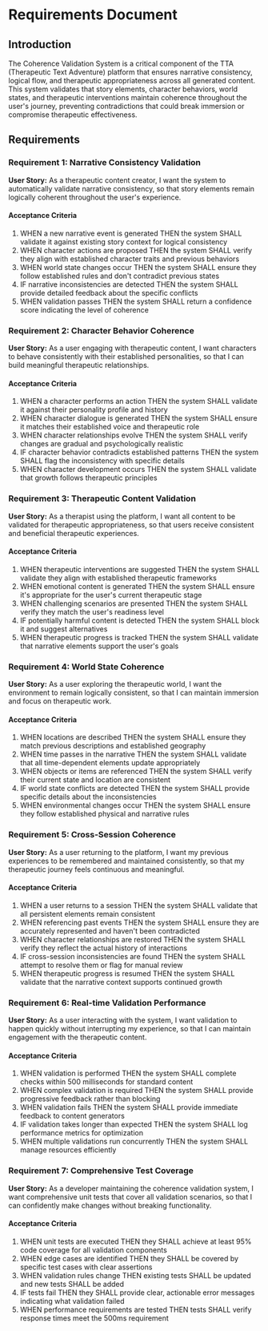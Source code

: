 # Requirements Document

## Introduction

The Coherence Validation System is a critical component of the TTA (Therapeutic Text Adventure) platform that ensures narrative consistency, logical flow, and therapeutic appropriateness across all generated content. This system validates that story elements, character behaviors, world states, and therapeutic interventions maintain coherence throughout the user's journey, preventing contradictions that could break immersion or compromise therapeutic effectiveness.

## Requirements

### Requirement 1: Narrative Consistency Validation

**User Story:** As a therapeutic content creator, I want the system to automatically validate narrative consistency, so that story elements remain logically coherent throughout the user's experience.

#### Acceptance Criteria

1. WHEN a new narrative event is generated THEN the system SHALL validate it against existing story context for logical consistency
2. WHEN character actions are proposed THEN the system SHALL verify they align with established character traits and previous behaviors
3. WHEN world state changes occur THEN the system SHALL ensure they follow established rules and don't contradict previous states
4. IF narrative inconsistencies are detected THEN the system SHALL provide detailed feedback about the specific conflicts
5. WHEN validation passes THEN the system SHALL return a confidence score indicating the level of coherence

### Requirement 2: Character Behavior Coherence

**User Story:** As a user engaging with therapeutic content, I want characters to behave consistently with their established personalities, so that I can build meaningful therapeutic relationships.

#### Acceptance Criteria

1. WHEN a character performs an action THEN the system SHALL validate it against their personality profile and history
2. WHEN character dialogue is generated THEN the system SHALL ensure it matches their established voice and therapeutic role
3. WHEN character relationships evolve THEN the system SHALL verify changes are gradual and psychologically realistic
4. IF character behavior contradicts established patterns THEN the system SHALL flag the inconsistency with specific details
5. WHEN character development occurs THEN the system SHALL validate that growth follows therapeutic principles

### Requirement 3: Therapeutic Content Validation

**User Story:** As a therapist using the platform, I want all content to be validated for therapeutic appropriateness, so that users receive consistent and beneficial therapeutic experiences.

#### Acceptance Criteria

1. WHEN therapeutic interventions are suggested THEN the system SHALL validate they align with established therapeutic frameworks
2. WHEN emotional content is generated THEN the system SHALL ensure it's appropriate for the user's current therapeutic stage
3. WHEN challenging scenarios are presented THEN the system SHALL verify they match the user's readiness level
4. IF potentially harmful content is detected THEN the system SHALL block it and suggest alternatives
5. WHEN therapeutic progress is tracked THEN the system SHALL validate that narrative elements support the user's goals

### Requirement 4: World State Coherence

**User Story:** As a user exploring the therapeutic world, I want the environment to remain logically consistent, so that I can maintain immersion and focus on therapeutic work.

#### Acceptance Criteria

1. WHEN locations are described THEN the system SHALL ensure they match previous descriptions and established geography
2. WHEN time passes in the narrative THEN the system SHALL validate that all time-dependent elements update appropriately
3. WHEN objects or items are referenced THEN the system SHALL verify their current state and location are consistent
4. IF world state conflicts are detected THEN the system SHALL provide specific details about the inconsistencies
5. WHEN environmental changes occur THEN the system SHALL ensure they follow established physical and narrative rules

### Requirement 5: Cross-Session Coherence

**User Story:** As a user returning to the platform, I want my previous experiences to be remembered and maintained consistently, so that my therapeutic journey feels continuous and meaningful.

#### Acceptance Criteria

1. WHEN a user returns to a session THEN the system SHALL validate that all persistent elements remain consistent
2. WHEN referencing past events THEN the system SHALL ensure they are accurately represented and haven't been contradicted
3. WHEN character relationships are restored THEN the system SHALL verify they reflect the actual history of interactions
4. IF cross-session inconsistencies are found THEN the system SHALL attempt to resolve them or flag for manual review
5. WHEN therapeutic progress is resumed THEN the system SHALL validate that the narrative context supports continued growth

### Requirement 6: Real-time Validation Performance

**User Story:** As a user interacting with the system, I want validation to happen quickly without interrupting my experience, so that I can maintain engagement with the therapeutic content.

#### Acceptance Criteria

1. WHEN validation is performed THEN the system SHALL complete checks within 500 milliseconds for standard content
2. WHEN complex validation is required THEN the system SHALL provide progressive feedback rather than blocking
3. WHEN validation fails THEN the system SHALL provide immediate feedback to content generators
4. IF validation takes longer than expected THEN the system SHALL log performance metrics for optimization
5. WHEN multiple validations run concurrently THEN the system SHALL manage resources efficiently

### Requirement 7: Comprehensive Test Coverage

**User Story:** As a developer maintaining the coherence validation system, I want comprehensive unit tests that cover all validation scenarios, so that I can confidently make changes without breaking functionality.

#### Acceptance Criteria

1. WHEN unit tests are executed THEN they SHALL achieve at least 95% code coverage for all validation components
2. WHEN edge cases are identified THEN they SHALL be covered by specific test cases with clear assertions
3. WHEN validation rules change THEN existing tests SHALL be updated and new tests SHALL be added
4. IF tests fail THEN they SHALL provide clear, actionable error messages indicating what validation failed
5. WHEN performance requirements are tested THEN tests SHALL verify response times meet the 500ms requirement